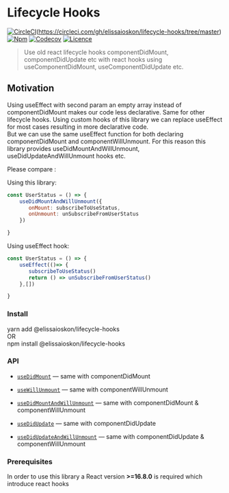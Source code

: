 # Lifecycle Hooks

[![CircleCI](https://img.shields.io/circleci/build/gh/elissaioskon/react-use-lifecycle-hooks/master)](https://circleci.com/gh/elissaioskon/lifecycle-hooks/tree/master)(https://circleci.com/gh/elissaioskon/lifecycle-hooks/tree/master)
[![Npm](https://img.shields.io/npm/v/@elissaioskon/react-use-lifecycle-hooks)](https://www.npmjs.com/package/react-use-lifecycle-hooks)
[![Codecov](https://img.shields.io/codecov/c/github/elissaioskon/react-use-lifecycle-hook)](https://codecov.io/gh/elissaioskon/lifecycle-hooks)
[![Licence](https://img.shields.io/github/license/elissaioskon/react-use-lifecycle-hooks)](https://github.com/elissaioskon/lifecycle-hooks/blob/master/LICENSE)
>Use old react lifecycle hooks componentDidMount, componentDidUpdate etc with react hooks
using useComponentDidMount, useComponentDidUpdate etc.

## Motivation

Using useEffect with second param an empty array instead of componentDidMount makes our code less declarative. Same for other lifecycle hooks.
Using custom hooks of this library we can replace useEffect for most cases resulting in more declarative code.   
But we can use the same useEffect function for both declaring componentDidMount and componentWillUnmount.
For this reason this library provides useDidMountAndWillUnmount, useDidUpdateAndWillUnmount hooks etc. 

Please compare : 

Using this library:
```jsx
const UserStatus = () => {
    useDidMountAndWillUnmount({
       onMount: subscribeToUseStatus,
       onUnmount: unSubscribeFromUserStatus
    })

}
```

Using useEffect hook:
```jsx
const UserStatus = () => {
    useEffect(()=> {
       subscribeToUseStatus()
       return () => unSubscribeFromUserStatus()
    },[])

}
```  

### Install

yarn add @elissaioskon/lifecycle-hooks  
 OR  
npm install @elissaioskon/lifecycle-hooks

### API

- [`useDidMount`](./docs/useDidMount.md) &mdash; same with componentDidMount
- [`useWillUnmount`](./docs/useWillUnmount.md) &mdash; same with componentWillUnmount 
- [`useDidMountAndWillUnmount`](./docs/useDidMountAndWillUnmount.md) &mdash; same with componentDidMount & componentWillUnmount

- [`useDidUpdate`](./docs/useDidUpdate.md) &mdash; same with componentDidUpdate 
- [`useDidUpdateAndWillUnmount`](./docs/useDidUpdateAndWillUnmount.md) &mdash; same with componentDidUpdate & componentWillUnmount

 
### Prerequisites
 
In order to use this library a React version **>=16.8.0** is required which introduce react hooks
